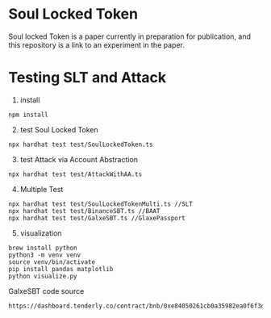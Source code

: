 # Soul Locked Token
Soul locked Token is a paper currently in preparation for publication, and this repository is a link to an experiment in the paper.

# Testing SLT and Attack
1. install
```
npm install
```

2. test Soul Locked Token
```
npx hardhat test test/SoulLockedToken.ts
```

3. test Attack via Account Abstraction
```
npx hardhat test test/AttackWithAA.ts
```

4. Multiple Test
```aiignore
npx hardhat test test/SoulLockedTokenMulti.ts //SLT
npx hardhat test test/BinanceSBT.ts //BAAT
npx hardhat test test/GalxeSBT.ts //GlaxePassport
```

5. visualization
```
brew install python
python3 -m venv venv
source venv/bin/activate
pip install pandas matplotlib
python visualize.py 
```

GalxeSBT code source
```
https://dashboard.tenderly.co/contract/bnb/0xe84050261cb0a35982ea0f6f3d9dff4b8ed3c012/code
```